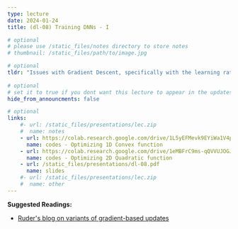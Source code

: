 ```yaml
---
type: lecture
date: 2024-01-24
title: (dl-08) Training DNNs - I

# optional
# please use /static_files/notes directory to store notes
# thumbnail: /static_files/path/to/image.jpg

# optional
tldr: "Issues with Gradient Descent, specifically with the learning rate "
  
# optional
# set it to true if you dont want this lecture to appear in the updates section
hide_from_announcments: false

# optional
links: 
    #- url: /static_files/presentations/lec.zip
    #  name: notes
    - url: https://colab.research.google.com/drive/1L5yEFMevk9EYiWa1V4p7-uTDA7cQEmCn?usp=sharing
      name: codes - Optimizing 1D Convex function
    - url: https://colab.research.google.com/drive/1eMBFrC9ms-qQVVUJOGJL1Pm28ehKKI4N?usp=sharing
      name: codes - Optimizing 2D Quadratic function
    - url: /static_files/presentations/dl-08.pdf
      name: slides
    #- url: /static_files/presentations/lec.zip
    #  name: other
---
```


**Suggested Readings:**

- [Ruder's blog on variants of gradient-based updates](https://www.ruder.io/optimizing-gradient-descent/)

